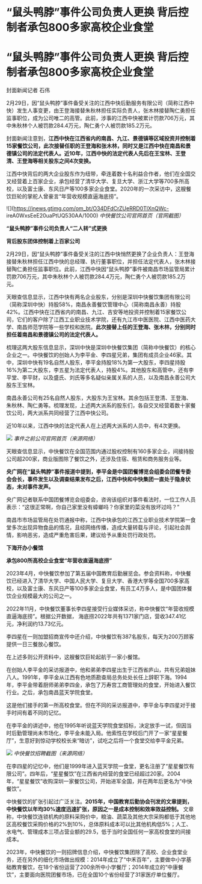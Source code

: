 # “鼠头鸭脖”事件公司负责人更换 背后控制者承包800多家高校企业食堂

# “鼠头鸭脖”事件公司负责人更换 背后控制者承包800多家高校企业食堂

封面新闻记者 石伟

2月29日，因“鼠头鸭脖”事件备受关注的江西中快后勤服务有限公司（简称江西中快）发生人事变更，由王登海接替朱秋林担任实际负责人，张木林接替陶仁勇担任监事职位，成为公司唯二的高管。此前，涉事的江西中快被累计罚款706万元，其中朱秋林个人被罚款284.4万元，陶仁勇个人被罚款185.2万元。

封面新闻注意到，**江西中快在江西省内的南昌、九江、景德镇等区域投资并控制着15家餐饮公司，此次接替任职的王登海和张木林，同时又是江西中快在南昌和景德镇公司的法定代表人。近10年，江西中快的法定代表人先后在王宝林、王登清、王登海等相关股东之间4次变换。**

江西中快背后的两大企业股东作为纽带，牵连着数十名利益合作者，他们在全国交叉经营着上百家企业，承包经营了清华大学、复旦大学、浙江大学等700多所高校，以及富士康、东风日产等100多家企业食堂。2020年的一次采访中，这艘餐饮巨轮的掌舵人曾豪言“年营收规模直逼海底捞”。

![](https://inews.gtimg.com/om_bt/O34DFdCrZUeRRD0TlXnQWc-
ireA0WxsEeE20uaPtUQ530AA/1000) _中快餐饮公司官网首页（官网截图）_

**“鼠头鸭脖”事件公司负责人“二人转”式更换**

**背后股东团体控制着上百家公司**

2月29日，因“鼠头鸭脖”事件备受关注的江西中快悄然更换了企业负责人：王登海接替朱秋林担任江西中快的总经理、执行董事职位，并担任法定代表人，张木林接替陶仁勇担任监事职位。此前，江西中快因“鼠头鸭脖”事件被南昌市场监管局累计罚款706万元，其中朱秋林个人被罚款284.4万元，陶仁勇个人被罚款185.2万元。

天眼查信息显示，江西中快有两名企业股东，分别是深圳中快餐饮集团有限公司（简称深圳中快）持股58%，南昌永善餐饮管理中心（简称南昌永善）持股42%。江西中快在江西省内的南昌、九江、吉安等地投资并控制着15家餐饮公司，它们的客户除了江西工业职业技术学院，还有九江市中医医院、江西中医药大学、南昌师范学院等一些学校和医院。**此次接替上任的王登海、张木林，分别同时担任着南昌和景德镇公司的法定代表人。**

梳理这两大股东信息显示，深圳中快是深圳中快餐饮集团（简称中快餐饮）的核心企业之一。中快餐饮的创始人为李平金、李四星兄弟，集团有成员企业46家。其中，深圳中快有19名自然人股东，李平金持股18%为第一大股东，李四星持股16%为第二大股东，李五星为法定代表人，持股4%。其他股东和高管中，还有李平堂、李平财，以及盛氏、刘氏等多名疑似亲属关系的人员，以及南昌永善公司大股东王宝林。

南昌永善公司有25名自然人股东，大股东为王宝林。其余包括王登清、王登海、朱秋林、陶仁勇等。梳理发现，上述两大派系的股东们，各自交叉经营着数十家餐饮公司，两大派系共同经营了江西中快公司。

近10年以来，江西中快的法定代表人在上述两大派系的人员中，有4次更换。

![](https://inews.gtimg.com/om_bt/O_q7ryb9u5Kb8Sp3rs4x1tVY-H77LT5xMFFNGGnFwvr3kAA/1000)
_事件之前公司官网首页（来源网络）_

天眼查信息显示，中快餐饮在全国范围内通过股权控制有160多家企业，间接持股公司超200家，商业版图除了餐饮之外，还涉及住宿、租赁和商务服务业等。

**央广网在“鼠头鸭脖”事件报道中提到，李平金是中国团餐博览会组委会团餐专委会会长，事件发生以及调查结果发布之后，江西中快和中快集团一直处于隐身状态，未对事件发声。**

央广网记者联系中国团餐博览会组委会，咨询该组织对事件看法时，一位工作人员表示：“这很正常啊，你自己家里没有蟑螂吗？你家里的菜没有放坏过吗？”

南昌市市场监管局在处罚通报中称，江西中快承包的江西工业职业技术学院第一食堂多次出现异物食品的情况，且经网络传播，造成大量转载与评论，引起社会舆情，影响恶劣，造成严重危害后果，建议给予从重处罚行政处罚。

**下海开办小餐馆**

**承包800所高校企业食堂“年营收直逼海底捞”**

2023年4月，中快餐饮参加了第五届中国教育后勤展览会。参会资料称，中快餐饮已经进入了清华大学、中国人民大学、复旦大学、香港大学等全国700多家高校，以及富士康、东风日产等100多家企业食堂，有员工4万多人，是中国团体餐饮企业规模最大的公司之一。

2022年11月，中快餐饮董事长李四星接受行业媒体采访，称中快餐饮“年营收规模直逼海底捞”。根据公开数据，
海底捞2022年共有1371家门店，营收347.41亿元，净利润约13.73亿元。

李四星在一则加盟招商宣传中还介绍，中快餐饮有387名股东，每天为200万顾客提供一日三餐放心餐饮。

在上述多则公开资料中，这艘餐饮巨轮起航于一家小餐馆。

在创始人李平金的采访报道中，他和弟弟李四星出生于江西省庐山，共有兄弟姐妹八人。1991年，李平金从江西有色地质勘查局总务处处长任上辞职下海。1994年，李平金带着厨师弟弟李四金，承包了万寿宫工商管理处的食堂，开始进入餐饮行业。之后，承包南昌蓝天学院食堂。

这是他们接手的第一所高校食堂。但在不同的采访报道中，李平金与李四星对于接手时间有着不同的记忆。

在李平金的讲述中，他在1995年听说蓝天学院食堂招标，决定放手一试，但因当时后勤管理尚未市场化，李平金未能入局。他索性在学校后门开了一家“星星餐厅”，生意好到惊动学校校长来“暗访”，试吃之后将一个食堂交给李平金兄弟。

![](https://inews.gtimg.com/om_bt/Od6ywUAgDErRXFIgbeb1n9uhKMBJph78kwYWKMUrgGP2QAA/1000)
_中快餐饮招聘截图（来源网络）_

在李四星的记忆中，他们是1999年进入蓝天学院一食堂，更名注册了“星星餐饮有限公司”。四年后，“星星餐饮”在江西省内经营的食堂已经超过20家。2004年，“星星餐饮”收购深圳一家餐饮公司，开始进军全国，并在两年后更名为“中快餐饮”。

中快餐饮的扩张引起过广泛关注。**2015年，中国教育后勤协会刊发的文章提到，中快餐饮以年均30%速度迅速扩张，原因之一是成本控制和效率效益控制。**
文章称，中快餐饮连锁机构的原料采购价中，粮油、蔬菜及其他大宗采购都低于其他地区高校餐饮采购价格的2%到10%，总体原料成本可以比其他机构低5%；人工、水电气、管理成本三项占营业额的29.5，低于当时全国任何一家高校食堂的间接成本。

2023年，中快餐饮的一则招牌信息介绍，中快餐饮集团除了高校、企业食堂业务，还在另外的细化市场做出规模：2014年成立了“中禾百年”，主要做中小学基础教育餐饮，在18个省份运营了200余所中小学餐厅；2014年成立的“中康餐饮”，主要面向医院团餐市场，已在全国10个省份经营了31家医疗单位餐厅。

